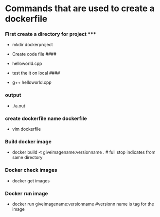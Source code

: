  # Commands that are used to create a dockerfile

### First create a directory for project ***
- mkdir dockerproject

* Create code file ####
- helloworld.cpp

* test the it on local ####
- g++ helloworld.cpp

### output ####
- ./a.out

### create dockerfile name dockerfile ####
- vim dockerfile

### Build docker image ####
- docker build -t giveimagename:versionname . # full stop indicates from same directory

### Docker check images
- docker get images

### Docker run image
- docker run giveimagename:versionname    #versionn name is tag for the image 
